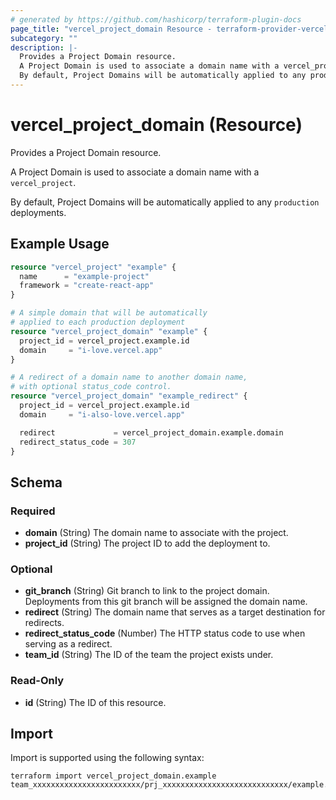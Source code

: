 ```yaml
---
# generated by https://github.com/hashicorp/terraform-plugin-docs
page_title: "vercel_project_domain Resource - terraform-provider-vercel"
subcategory: ""
description: |-
  Provides a Project Domain resource.
  A Project Domain is used to associate a domain name with a vercel_project.
  By default, Project Domains will be automatically applied to any production deployments.
---
```


# vercel_project_domain (Resource)

Provides a Project Domain resource.

A Project Domain is used to associate a domain name with a `vercel_project`.

By default, Project Domains will be automatically applied to any `production` deployments.

## Example Usage

```terraform
resource "vercel_project" "example" {
  name      = "example-project"
  framework = "create-react-app"
}

# A simple domain that will be automatically
# applied to each production deployment
resource "vercel_project_domain" "example" {
  project_id = vercel_project.example.id
  domain     = "i-love.vercel.app"
}

# A redirect of a domain name to another domain name,
# with optional status_code control.
resource "vercel_project_domain" "example_redirect" {
  project_id = vercel_project.example.id
  domain     = "i-also-love.vercel.app"

  redirect             = vercel_project_domain.example.domain
  redirect_status_code = 307
}
```

<!-- schema generated by tfplugindocs -->
## Schema

### Required

- **domain** (String) The domain name to associate with the project.
- **project_id** (String) The project ID to add the deployment to.

### Optional

- **git_branch** (String) Git branch to link to the project domain. Deployments from this git branch will be assigned the domain name.
- **redirect** (String) The domain name that serves as a target destination for redirects.
- **redirect_status_code** (Number) The HTTP status code to use when serving as a redirect.
- **team_id** (String) The ID of the team the project exists under.

### Read-Only

- **id** (String) The ID of this resource.

## Import

Import is supported using the following syntax:

```shell
terraform import vercel_project_domain.example team_xxxxxxxxxxxxxxxxxxxxxxxx/prj_xxxxxxxxxxxxxxxxxxxxxxxxxxxx/example.com
```

